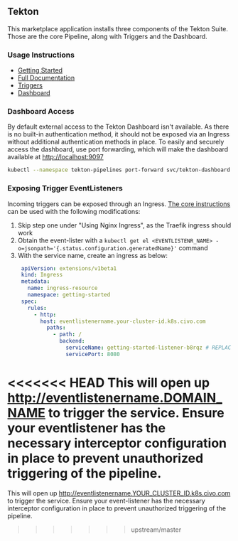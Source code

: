 ## Tekton

This marketplace application installs three components of the Tekton Suite. Those are the core Pipeline, along with Triggers and the Dashboard.

### Usage Instructions

- [Getting Started](https://tekton.dev/docs/getting-started/)
- [Full Documentation](https://tekton.dev/docs/)
- [Triggers](https://tekton.dev/docs/triggers/)
- [Dashboard](https://tekton.dev/docs/dashboard/)

### Dashboard Access

By default external access to the Tekton Dashboard isn't available. As there is no built-in authentication method, it should not be exposed
via an Ingress without additional authentication methods in place. To easily and securely access the dashboard, use port forwarding, which will make the dashboard available at <http://localhost:9097>

```sh
kubectl --namespace tekton-pipelines port-forward svc/tekton-dashboard 9097:9097
```

### Exposing Trigger EventListeners

Incoming triggers can be exposed through an Ingress. [The core instructions](https://tekton.dev/docs/triggers/exposing-eventlisteners/) can be used with the following modifications:

1. Skip step one under "Using Nginx Ingress", as the Traefik ingress should work
2. Obtain the event-lister with a `kubectl get el <EVENTLISTENR_NAME> -o=jsonpath='{.status.configuration.generatedName}'` command
3. With the service name, create an ingress as below:
   ```yaml
    apiVersion: extensions/v1beta1
    kind: Ingress
    metadata:
      name: ingress-resource
      namespace: getting-started
    spec:
      rules:
        - http:
          host: eventlistenername.your-cluster-id.k8s.civo.com
            paths:
              - path: /
                backend:
                  serviceName: getting-started-listener-b8rqz # REPLACE WITH YOUR SERVICE NAME FROM STEP 2
                  servicePort: 8080
   ```

<<<<<<< HEAD
This will open up http://eventlistenername.DOMAIN_NAME to trigger the service. Ensure your eventlistener has the necessary interceptor configuration in place to prevent unauthorized triggering of the pipeline.
=======
This will open up http://eventlistenername.YOUR_CLUSTER_ID.k8s.civo.com to trigger the service. Ensure your event-listener has the necessary interceptor configuration in place to prevent unauthorized triggering of the pipeline.

> > > > > > > upstream/master
